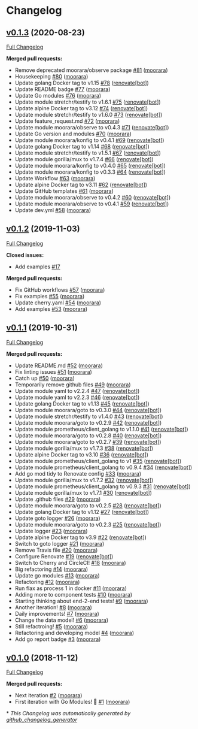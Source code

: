 # Changelog

## [v0.1.3](https://github.com/moorara/flax/tree/v0.1.3) (2020-08-23)

[Full Changelog](https://github.com/moorara/flax/compare/v0.1.2...v0.1.3)

**Merged pull requests:**

- Remove deprecated moorara/observe package [\#81](https://github.com/moorara/flax/pull/81) ([moorara](https://github.com/moorara))
- Housekeeping [\#80](https://github.com/moorara/flax/pull/80) ([moorara](https://github.com/moorara))
- Update golang Docker tag to v1.15 [\#78](https://github.com/moorara/flax/pull/78) ([renovate[bot]](https://github.com/apps/renovate))
- Update README badge [\#77](https://github.com/moorara/flax/pull/77) ([moorara](https://github.com/moorara))
- Update Go modules [\#76](https://github.com/moorara/flax/pull/76) ([moorara](https://github.com/moorara))
- Update module stretchr/testify to v1.6.1 [\#75](https://github.com/moorara/flax/pull/75) ([renovate[bot]](https://github.com/apps/renovate))
- Update alpine Docker tag to v3.12 [\#74](https://github.com/moorara/flax/pull/74) ([renovate[bot]](https://github.com/apps/renovate))
- Update module stretchr/testify to v1.6.0 [\#73](https://github.com/moorara/flax/pull/73) ([renovate[bot]](https://github.com/apps/renovate))
- Update feature\_request.md [\#72](https://github.com/moorara/flax/pull/72) ([moorara](https://github.com/moorara))
- Update module moorara/observe to v0.4.3 [\#71](https://github.com/moorara/flax/pull/71) ([renovate[bot]](https://github.com/apps/renovate))
- Update Go version and modules [\#70](https://github.com/moorara/flax/pull/70) ([moorara](https://github.com/moorara))
- Update module moorara/konfig to v0.4.1 [\#69](https://github.com/moorara/flax/pull/69) ([renovate[bot]](https://github.com/apps/renovate))
- Update golang Docker tag to v1.14 [\#68](https://github.com/moorara/flax/pull/68) ([renovate[bot]](https://github.com/apps/renovate))
- Update module stretchr/testify to v1.5.1 [\#67](https://github.com/moorara/flax/pull/67) ([renovate[bot]](https://github.com/apps/renovate))
- Update module gorilla/mux to v1.7.4 [\#66](https://github.com/moorara/flax/pull/66) ([renovate[bot]](https://github.com/apps/renovate))
- Update module moorara/konfig to v0.4.0 [\#65](https://github.com/moorara/flax/pull/65) ([renovate[bot]](https://github.com/apps/renovate))
- Update module moorara/konfig to v0.3.3 [\#64](https://github.com/moorara/flax/pull/64) ([renovate[bot]](https://github.com/apps/renovate))
- Update Workflow [\#63](https://github.com/moorara/flax/pull/63) ([moorara](https://github.com/moorara))
- Update alpine Docker tag to v3.11 [\#62](https://github.com/moorara/flax/pull/62) ([renovate[bot]](https://github.com/apps/renovate))
- Update GitHub templates [\#61](https://github.com/moorara/flax/pull/61) ([moorara](https://github.com/moorara))
- Update module moorara/observe to v0.4.2 [\#60](https://github.com/moorara/flax/pull/60) ([renovate[bot]](https://github.com/apps/renovate))
- Update module moorara/observe to v0.4.1 [\#59](https://github.com/moorara/flax/pull/59) ([renovate[bot]](https://github.com/apps/renovate))
- Update dev.yml [\#58](https://github.com/moorara/flax/pull/58) ([moorara](https://github.com/moorara))

## [v0.1.2](https://github.com/moorara/flax/tree/v0.1.2) (2019-11-03)

[Full Changelog](https://github.com/moorara/flax/compare/v0.1.1...v0.1.2)

**Closed issues:**

- Add examples [\#17](https://github.com/moorara/flax/issues/17)

**Merged pull requests:**

- Fix GitHub workflows [\#57](https://github.com/moorara/flax/pull/57) ([moorara](https://github.com/moorara))
- Fix examples [\#55](https://github.com/moorara/flax/pull/55) ([moorara](https://github.com/moorara))
- Update cherry.yaml [\#54](https://github.com/moorara/flax/pull/54) ([moorara](https://github.com/moorara))
- Add examples [\#53](https://github.com/moorara/flax/pull/53) ([moorara](https://github.com/moorara))

## [v0.1.1](https://github.com/moorara/flax/tree/v0.1.1) (2019-10-31)

[Full Changelog](https://github.com/moorara/flax/compare/v0.1.0...v0.1.1)

**Merged pull requests:**

- Update README.md [\#52](https://github.com/moorara/flax/pull/52) ([moorara](https://github.com/moorara))
- Fix linting issues [\#51](https://github.com/moorara/flax/pull/51) ([moorara](https://github.com/moorara))
- Catch up [\#50](https://github.com/moorara/flax/pull/50) ([moorara](https://github.com/moorara))
- Temporarily remove github files [\#49](https://github.com/moorara/flax/pull/49) ([moorara](https://github.com/moorara))
- Update module yaml to v2.2.4 [\#47](https://github.com/moorara/flax/pull/47) ([renovate[bot]](https://github.com/apps/renovate))
- Update module yaml to v2.2.3 [\#46](https://github.com/moorara/flax/pull/46) ([renovate[bot]](https://github.com/apps/renovate))
- Update golang Docker tag to v1.13 [\#45](https://github.com/moorara/flax/pull/45) ([renovate[bot]](https://github.com/apps/renovate))
- Update module moorara/goto to v0.3.0 [\#44](https://github.com/moorara/flax/pull/44) ([renovate[bot]](https://github.com/apps/renovate))
- Update module stretchr/testify to v1.4.0 [\#43](https://github.com/moorara/flax/pull/43) ([renovate[bot]](https://github.com/apps/renovate))
- Update module moorara/goto to v0.2.9 [\#42](https://github.com/moorara/flax/pull/42) ([renovate[bot]](https://github.com/apps/renovate))
- Update module prometheus/client\_golang to v1.1.0 [\#41](https://github.com/moorara/flax/pull/41) ([renovate[bot]](https://github.com/apps/renovate))
- Update module moorara/goto to v0.2.8 [\#40](https://github.com/moorara/flax/pull/40) ([renovate[bot]](https://github.com/apps/renovate))
- Update module moorara/goto to v0.2.7 [\#39](https://github.com/moorara/flax/pull/39) ([renovate[bot]](https://github.com/apps/renovate))
- Update module gorilla/mux to v1.7.3 [\#38](https://github.com/moorara/flax/pull/38) ([renovate[bot]](https://github.com/apps/renovate))
- Update alpine Docker tag to v3.10 [\#36](https://github.com/moorara/flax/pull/36) ([renovate[bot]](https://github.com/apps/renovate))
- Update module prometheus/client\_golang to v1 [\#35](https://github.com/moorara/flax/pull/35) ([renovate[bot]](https://github.com/apps/renovate))
- Update module prometheus/client\_golang to v0.9.4 [\#34](https://github.com/moorara/flax/pull/34) ([renovate[bot]](https://github.com/apps/renovate))
- Add go mod tidy to Renovate config [\#33](https://github.com/moorara/flax/pull/33) ([moorara](https://github.com/moorara))
- Update module gorilla/mux to v1.7.2 [\#32](https://github.com/moorara/flax/pull/32) ([renovate[bot]](https://github.com/apps/renovate))
- Update module prometheus/client\_golang to v0.9.3 [\#31](https://github.com/moorara/flax/pull/31) ([renovate[bot]](https://github.com/apps/renovate))
- Update module gorilla/mux to v1.7.1 [\#30](https://github.com/moorara/flax/pull/30) ([renovate[bot]](https://github.com/apps/renovate))
- Update .github files [\#29](https://github.com/moorara/flax/pull/29) ([moorara](https://github.com/moorara))
- Update module moorara/goto to v0.2.5 [\#28](https://github.com/moorara/flax/pull/28) ([renovate[bot]](https://github.com/apps/renovate))
- Update golang Docker tag to v1.12 [\#27](https://github.com/moorara/flax/pull/27) ([renovate[bot]](https://github.com/apps/renovate))
- Update goto logger [\#26](https://github.com/moorara/flax/pull/26) ([moorara](https://github.com/moorara))
- Update module moorara/goto to v0.2.3 [\#25](https://github.com/moorara/flax/pull/25) ([renovate[bot]](https://github.com/apps/renovate))
- Update logger [\#23](https://github.com/moorara/flax/pull/23) ([moorara](https://github.com/moorara))
- Update alpine Docker tag to v3.9 [\#22](https://github.com/moorara/flax/pull/22) ([renovate[bot]](https://github.com/apps/renovate))
- Switch to goto logger [\#21](https://github.com/moorara/flax/pull/21) ([moorara](https://github.com/moorara))
- Remove Travis file [\#20](https://github.com/moorara/flax/pull/20) ([moorara](https://github.com/moorara))
- Configure Renovate [\#19](https://github.com/moorara/flax/pull/19) ([renovate[bot]](https://github.com/apps/renovate))
- Switch to Cherry and CircleCI! [\#18](https://github.com/moorara/flax/pull/18) ([moorara](https://github.com/moorara))
- Big refactoring [\#14](https://github.com/moorara/flax/pull/14) ([moorara](https://github.com/moorara))
- Update go modules [\#13](https://github.com/moorara/flax/pull/13) ([moorara](https://github.com/moorara))
- Refactoring [\#12](https://github.com/moorara/flax/pull/12) ([moorara](https://github.com/moorara))
- Run flax as process 1 in docker [\#11](https://github.com/moorara/flax/pull/11) ([moorara](https://github.com/moorara))
- Adding more to component tests [\#10](https://github.com/moorara/flax/pull/10) ([moorara](https://github.com/moorara))
- Starting thinking about end-2-end tests! [\#9](https://github.com/moorara/flax/pull/9) ([moorara](https://github.com/moorara))
- Another iteration! [\#8](https://github.com/moorara/flax/pull/8) ([moorara](https://github.com/moorara))
- Daily improvements! [\#7](https://github.com/moorara/flax/pull/7) ([moorara](https://github.com/moorara))
- Change the data model! [\#6](https://github.com/moorara/flax/pull/6) ([moorara](https://github.com/moorara))
- Still refactroing! [\#5](https://github.com/moorara/flax/pull/5) ([moorara](https://github.com/moorara))
- Refactoring and developing model [\#4](https://github.com/moorara/flax/pull/4) ([moorara](https://github.com/moorara))
- Add go report badge [\#3](https://github.com/moorara/flax/pull/3) ([moorara](https://github.com/moorara))

## [v0.1.0](https://github.com/moorara/flax/tree/v0.1.0) (2018-11-12)

[Full Changelog](https://github.com/moorara/flax/compare/2200ae71bd808b451c22d3020575f216aeea447f...v0.1.0)

**Merged pull requests:**

- Next iteration [\#2](https://github.com/moorara/flax/pull/2) ([moorara](https://github.com/moorara))
- First iteration with Go Modules! 🎉 [\#1](https://github.com/moorara/flax/pull/1) ([moorara](https://github.com/moorara))



\* *This Changelog was automatically generated by [github_changelog_generator](https://github.com/github-changelog-generator/github-changelog-generator)*
